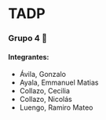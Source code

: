 # TADP

### Grupo 4 :rocket:

#### Integrantes:
* Ávila, Gonzalo
* Ayala, Emmanuel Matias
* Collazo, Cecilia
* Collazo, Nicolás
* Luengo, Ramiro Mateo

